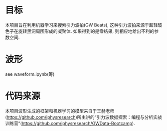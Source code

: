 # 目标
本项目旨在利用机器学习来搜索引力波拍(GW Beats), 这种引力波拍来源于超轻玻色子在旋转黑洞周围形成的凝聚体. 如果得到的是零结果, 则相应地给出不利的参数空间.
# 波形
see waveform.ipynb(筹)
# 代码来源
本项目波形生成的框架和机器学习的模型来自于王赫老师(https://github.com/iphysresearch)所主讲的“引力波数据探索：编程与分析实战训练营”(https://github.com/iphysresearch/GWData-Bootcamp).
